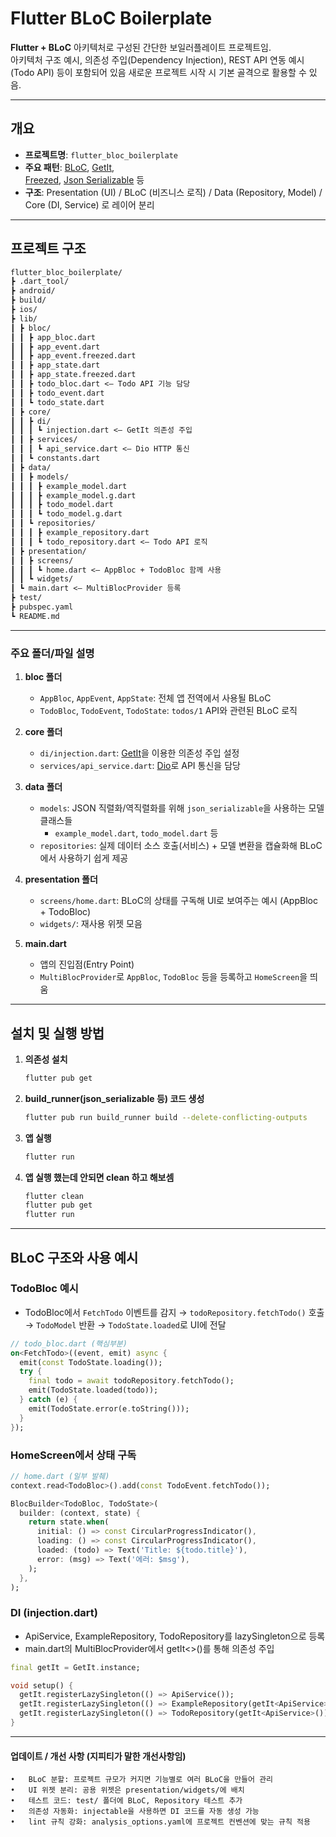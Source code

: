 # Flutter BLoC Boilerplate

**Flutter + BLoC** 아키텍처로 구성된 간단한 보일러플레이트 프로젝트임.  
아키텍처 구조 예시, 의존성 주입(Dependency Injection), REST API 연동 예시(Todo API) 등이 포함되어 있음
새로운 프로젝트 시작 시 기본 골격으로 활용할 수 있음.

---

## 개요

- **프로젝트명**: `flutter_bloc_boilerplate`
- **주요 패턴**: [BLoC](https://bloclibrary.dev/#/), [GetIt](https://pub.dev/packages/get_it),  
  [Freezed](https://pub.dev/packages/freezed), [Json Serializable](https://pub.dev/packages/json_serializable) 등
- **구조**: Presentation (UI) / BLoC (비즈니스 로직) / Data (Repository, Model) / Core (DI, Service) 로 레이어 분리

---

## 프로젝트 구조

```markdown
flutter_bloc_boilerplate/
┣ .dart_tool/
┣ android/
┣ build/
┣ ios/
┣ lib/
┃ ┣ bloc/
┃ ┃ ┣ app_bloc.dart
┃ ┃ ┣ app_event.dart
┃ ┃ ┣ app_event.freezed.dart
┃ ┃ ┣ app_state.dart
┃ ┃ ┣ app_state.freezed.dart
┃ ┃ ┣ todo_bloc.dart <– Todo API 기능 담당
┃ ┃ ┣ todo_event.dart
┃ ┃ ┗ todo_state.dart
┃ ┣ core/
┃ ┃ ┣ di/
┃ ┃ ┃ ┗ injection.dart <– GetIt 의존성 주입
┃ ┃ ┣ services/
┃ ┃ ┃ ┗ api_service.dart <– Dio HTTP 통신
┃ ┃ ┗ constants.dart
┃ ┣ data/
┃ ┃ ┣ models/
┃ ┃ ┃ ┣ example_model.dart
┃ ┃ ┃ ┣ example_model.g.dart
┃ ┃ ┃ ┣ todo_model.dart
┃ ┃ ┃ ┗ todo_model.g.dart
┃ ┃ ┗ repositories/
┃ ┃ ┃ ┣ example_repository.dart
┃ ┃ ┃ ┗ todo_repository.dart <– Todo API 로직
┃ ┣ presentation/
┃ ┃ ┣ screens/
┃ ┃ ┃ ┗ home.dart <– AppBloc + TodoBloc 함께 사용
┃ ┃ ┗ widgets/
┃ ┗ main.dart <– MultiBlocProvider 등록
┣ test/
┣ pubspec.yaml
┗ README.md
```

---

### 주요 폴더/파일 설명

1. **bloc 폴더**

   - `AppBloc`, `AppEvent`, `AppState`: 전체 앱 전역에서 사용될 BLoC
   - `TodoBloc`, `TodoEvent`, `TodoState`: `todos/1` API와 관련된 BLoC 로직

2. **core 폴더**

   - `di/injection.dart`: [GetIt](https://pub.dev/packages/get_it)을 이용한 의존성 주입 설정
   - `services/api_service.dart`: [Dio](https://pub.dev/packages/dio)로 API 통신을 담당

3. **data 폴더**

   - `models`: JSON 직렬화/역직렬화를 위해 `json_serializable`을 사용하는 모델 클래스들
     - `example_model.dart`, `todo_model.dart` 등
   - `repositories`: 실제 데이터 소스 호출(서비스) + 모델 변환을 캡슐화해 BLoC에서 사용하기 쉽게 제공

4. **presentation 폴더**

   - `screens/home.dart`: BLoC의 상태를 구독해 UI로 보여주는 예시 (AppBloc + TodoBloc)
   - `widgets/`: 재사용 위젯 모음

5. **main.dart**
   - 앱의 진입점(Entry Point)
   - `MultiBlocProvider`로 `AppBloc`, `TodoBloc` 등을 등록하고 `HomeScreen`을 띄움

---

## 설치 및 실행 방법

1. **의존성 설치**

   ```bash
   flutter pub get
   ```

2. **build_runner(json_serializable 등) 코드 생성**

   ```bash
   flutter pub run build_runner build --delete-conflicting-outputs
   ```

3. **앱 실행**

   ```bash
   flutter run
   ```

4. **앱 실행 했는데 안되면 clean 하고 해보셈**
   ```bash
   flutter clean
   flutter pub get
   flutter run
   ```

---

## BLoC 구조와 사용 예시

### TodoBloc 예시

- TodoBloc에서 `FetchTodo` 이벤트를 감지 → `todoRepository.fetchTodo()` 호출 → `TodoModel` 반환 → `TodoState.loaded`로 UI에 전달

```dart
// todo_bloc.dart (핵심부분)
on<FetchTodo>((event, emit) async {
  emit(const TodoState.loading());
  try {
    final todo = await todoRepository.fetchTodo();
    emit(TodoState.loaded(todo));
  } catch (e) {
    emit(TodoState.error(e.toString()));
  }
});
```

### HomeScreen에서 상태 구독

```dart
// home.dart (일부 발췌)
context.read<TodoBloc>().add(const TodoEvent.fetchTodo());

BlocBuilder<TodoBloc, TodoState>(
  builder: (context, state) {
    return state.when(
      initial: () => const CircularProgressIndicator(),
      loading: () => const CircularProgressIndicator(),
      loaded: (todo) => Text('Title: ${todo.title}'),
      error: (msg) => Text('에러: $msg'),
    );
  },
);
```

### DI (injection.dart)

- ApiService, ExampleRepository, TodoRepository를 lazySingleton으로 등록
- main.dart의 MultiBlocProvider에서 getIt<>()를 통해 의존성 주입

```dart
final getIt = GetIt.instance;

void setup() {
  getIt.registerLazySingleton(() => ApiService());
  getIt.registerLazySingleton(() => ExampleRepository(getIt<ApiService>()));
  getIt.registerLazySingleton(() => TodoRepository(getIt<ApiService>()));
}
```

---

#### 업데이트 / 개선 사항 (지피티가 말한 개선사항임)

    •	BLoC 분할: 프로젝트 규모가 커지면 기능별로 여러 BLoC을 만들어 관리
    •	UI 위젯 분리: 공용 위젯은 presentation/widgets/에 배치
    •	테스트 코드: test/ 폴더에 BLoC, Repository 테스트 추가
    •	의존성 자동화: injectable을 사용하면 DI 코드를 자동 생성 가능
    •	lint 규칙 강화: analysis_options.yaml에 프로젝트 컨벤션에 맞는 규칙 적용

